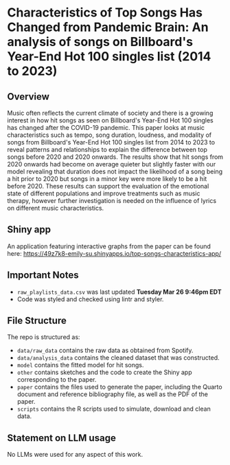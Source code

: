 # Characteristics of Top Songs Has Changed from Pandemic Brain: An analysis of songs on Billboard's Year-End Hot 100 singles list (2014 to 2023)

## Overview
Music often reflects the current climate of society and there is a growing interest in how hit songs as seen on Billboard's Year-End Hot 100 singles has changed after the COVID-19 pandemic. This paper looks at music characteristics such as tempo, song duration, loudness, and modality of songs from Billboard's Year-End Hot 100 singles list from 2014 to 2023 to reveal patterns and relationships to explain the difference between top songs before 2020 and 2020 onwards. The results show that hit songs from 2020 onwards had become on average quieter but slightly faster with our model revealing that duration does not impact the likelihood of a song being a hit prior to 2020 but songs in a minor key were more likely to be a hit before 2020. These results can support the evaluation of the emotional state of different populations and improve treatments such as music therapy, however further investigation is needed on the influence of lyrics on different music characteristics.

## Shiny app
An application featuring interactive graphs from the paper can be found here: https://49z7k8-emily-su.shinyapps.io/top-songs-characteristics-app/

## Important Notes
- `raw_playlists_data.csv` was last updated **Tuesday Mar 26 9:46pm EDT**
- Code was styled and checked using lintr and styler. 

## File Structure

The repo is structured as:

-   `data/raw_data` contains the raw data as obtained from Spotify.
-   `data/analysis_data` contains the cleaned dataset that was constructed.
-   `model` contains the fitted model for hit songs. 
-   `other` contains sketches and the code to create the Shiny app corresponding to the paper.
-   `paper` contains the files used to generate the paper, including the Quarto document and reference bibliography file, as well as the PDF of the paper.
-   `scripts` contains the R scripts used to simulate, download and clean data.


## Statement on LLM usage

No LLMs were used for any aspect of this work.
